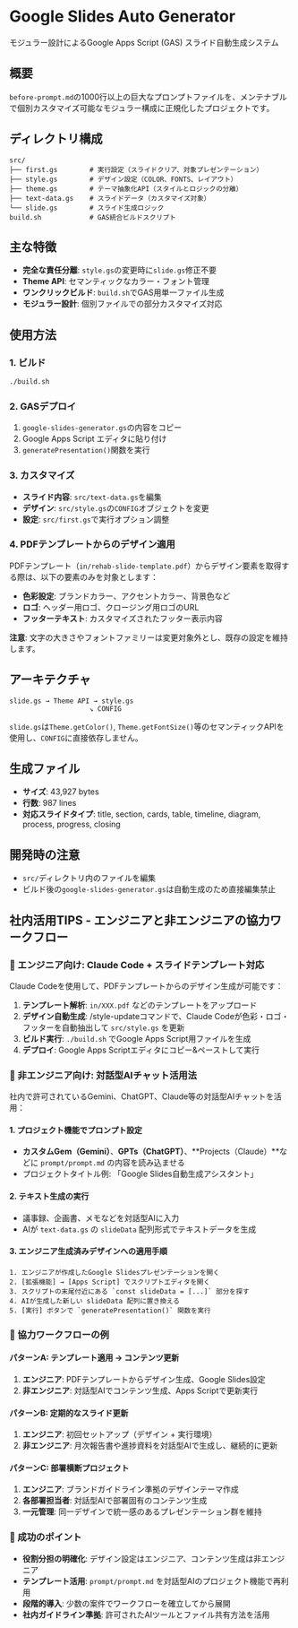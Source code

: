 # Google Slides Auto Generator

モジュラー設計によるGoogle Apps Script (GAS) スライド自動生成システム

## 概要

`before-prompt.md`の1000行以上の巨大なプロンプトファイルを、メンテナブルで個別カスタマイズ可能なモジュラー構成に正規化したプロジェクトです。

## ディレクトリ構成

```
src/
├── first.gs        # 実行設定（スライドクリア、対象プレゼンテーション）
├── style.gs        # デザイン設定（COLOR、FONTS、レイアウト）
├── theme.gs        # テーマ抽象化API（スタイルとロジックの分離）
├── text-data.gs    # スライドデータ（カスタマイズ対象）
└── slide.gs        # スライド生成ロジック
build.sh            # GAS統合ビルドスクリプト
```

## 主な特徴

- **完全な責任分離**: `style.gs`の変更時に`slide.gs`修正不要
- **Theme API**: セマンティックなカラー・フォント管理
- **ワンクリックビルド**: `build.sh`でGAS用単一ファイル生成
- **モジュラー設計**: 個別ファイルでの部分カスタマイズ対応

## 使用方法

### 1. ビルド

```bash
./build.sh
```

### 2. GASデプロイ

1. `google-slides-generator.gs`の内容をコピー
2. Google Apps Script エディタに貼り付け
3. `generatePresentation()`関数を実行

### 3. カスタマイズ

- **スライド内容**: `src/text-data.gs`を編集
- **デザイン**: `src/style.gs`の`CONFIG`オブジェクトを変更
- **設定**: `src/first.gs`で実行オプション調整

### 4. PDFテンプレートからのデザイン適用

PDFテンプレート（`in/rehab-slide-template.pdf`）からデザイン要素を取得する際は、以下の要素のみを対象とします：

- **色彩設定**: ブランドカラー、アクセントカラー、背景色など
- **ロゴ**: ヘッダー用ロゴ、クロージング用ロゴのURL
- **フッターテキスト**: カスタマイズされたフッター表示内容

**注意**: 文字の大きさやフォントファミリーは変更対象外とし、既存の設定を維持します。

## アーキテクチャ

```
slide.gs → Theme API → style.gs
                    ↘ CONFIG
```

`slide.gs`は`Theme.getColor()`, `Theme.getFontSize()`等のセマンティックAPIを使用し、`CONFIG`に直接依存しません。

## 生成ファイル

- **サイズ**: 43,927 bytes
- **行数**: 987 lines
- **対応スライドタイプ**: title, section, cards, table, timeline, diagram, process, progress, closing

## 開発時の注意

- `src/`ディレクトリ内のファイルを編集
- ビルド後の`google-slides-generator.gs`は自動生成のため直接編集禁止

## 社内活用TIPS - エンジニアと非エンジニアの協力ワークフロー

### 🔧 エンジニア向け: Claude Code + スライドテンプレート対応

Claude Codeを使用して、PDFテンプレートからのデザイン生成が可能です：

1. **テンプレート解析**: `in/XXX.pdf` などのテンプレートをアップロード
2. **デザイン自動生成**: /style-updateコマンドで、Claude Codeが色彩・ロゴ・フッターを自動抽出して `src/style.gs` を更新
3. **ビルド実行**: `./build.sh` でGoogle Apps Script用ファイルを生成
4. **デプロイ**: Google Apps Scriptエディタにコピー&ペーストして実行

### 💬 非エンジニア向け: 対話型AIチャット活用法

社内で許可されているGemini、ChatGPT、Claude等の対話型AIチャットを活用：

#### 1. プロジェクト機能でプロンプト設定
- **カスタムGem（Gemini）**、**GPTs（ChatGPT）**、**Projects（Claude）**などに `prompt/prompt.md` の内容を読み込ませる
- プロジェクトタイトル例: 「Google Slides自動生成アシスタント」

#### 2. テキスト生成の実行
- 議事録、企画書、メモなどを対話型AIに入力
- AIが `text-data.gs` の `slideData` 配列形式でテキストデータを生成

#### 3. エンジニア生成済みデザインへの適用手順
```
1. エンジニアが作成したGoogle Slidesプレゼンテーションを開く
2. [拡張機能] → [Apps Script] でスクリプトエディタを開く
3. スクリプトの末尾付近にある `const slideData = [...]` 部分を探す
4. AIが生成した新しい slideData 配列に置き換える
5. [実行] ボタンで `generatePresentation()` 関数を実行
```

### 🤝 協力ワークフローの例

#### パターンA: テンプレート適用 → コンテンツ更新
1. **エンジニア**: PDFテンプレートからデザイン生成、Google Slides設定
2. **非エンジニア**: 対話型AIでコンテンツ生成、Apps Scriptで更新実行

#### パターンB: 定期的なスライド更新
1. **エンジニア**: 初回セットアップ（デザイン + 実行環境）
2. **非エンジニア**: 月次報告書や進捗資料を対話型AIで生成し、継続的に更新

#### パターンC: 部署横断プロジェクト
1. **エンジニア**: ブランドガイドライン準拠のデザインテーマ作成
2. **各部署担当者**: 対話型AIで部署固有のコンテンツ生成
3. **一元管理**: 同一デザインで統一感のあるプレゼンテーション群を維持

### 🎯 成功のポイント

- **役割分担の明確化**: デザイン設定はエンジニア、コンテンツ生成は非エンジニア
- **テンプレート活用**: `prompt/prompt.md` を対話型AIのプロジェクト機能で再利用
- **段階的導入**: 少数の案件でワークフローを確立してから展開
- **社内ガイドライン準拠**: 許可されたAIツールとファイル共有方法を活用